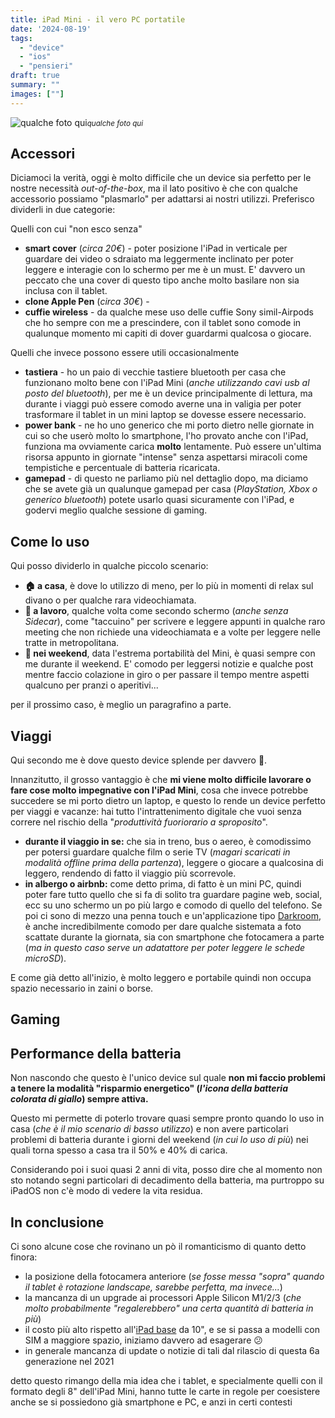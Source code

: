 ```yaml
---
title: iPad Mini - il vero PC portatile
date: '2024-08-19'
tags:
  - "device"
  - "ios"
  - "pensieri"
draft: true
summary: ""
images: [""]
---
```


![qualche foto qui]()<small>_qualche foto qui_</small>

## Accessori
Diciamoci la verità, oggi è molto difficile che un device sia perfetto per le nostre necessità _out-of-the-box_, ma il lato positivo è che con qualche accessorio possiamo "plasmarlo" per adattarsi ai nostri utilizzi. Preferisco dividerli in due categorie:

Quelli con cui "non esco senza"
- **smart cover** (_circa 20€_) - poter posizione l'iPad in verticale per guardare dei video o sdraiato ma leggermente inclinato per poter leggere e interagie con lo schermo per me è un must. E' davvero un peccato che una cover di questo tipo anche molto basilare non sia inclusa con il tablet.
- **clone Apple Pen** (_circa 30€_) -
- **cuffie wireless** - da qualche mese uso delle cuffie Sony simil-Airpods che ho sempre con me a prescindere, con il tablet sono comode in qualunque momento mi capiti di dover guardarmi qualcosa o giocare.

Quelli che invece possono essere utili occasionalmente

- **tastiera** - ho un paio di vecchie tastiere bluetooth per casa che funzionano molto bene con l'iPad Mini (_anche utilizzando cavi usb al posto del bluetooth_), per me è un device principalmente di lettura, ma durante i viaggi può essere comodo averne una in valigia per poter trasformare il tablet in un mini laptop se dovesse essere necessario.
- **power bank** - ne ho uno generico che mi porto dietro nelle giornate in cui so che userò molto lo smartphone, l'ho provato anche con l'iPad, funziona ma ovviamente carica **molto** lentamente. Può essere un'ultima risorsa appunto in giornate "intense" senza aspettarsi miracoli come tempistiche e percentuale di batteria ricaricata.
- **gamepad** - di questo ne parliamo più nel dettaglio dopo, ma diciamo che se avete già un qualunque gamepad per casa (_PlayStation, Xbox o generico bluetooth_) potete usarlo quasi sicuramente con l'iPad, e godervi meglio qualche sessione di gaming.

## Come lo uso
Qui posso dividerlo in qualche piccolo scenario:

- **🏠 a casa**, è dove lo utilizzo di meno, per lo più in momenti di relax sul divano o per qualche rara videochiamata.
- **💼 a lavoro**, qualche volta come secondo schermo (_anche senza Sidecar_), come "taccuino" per scrivere e leggere appunti in qualche raro meeting che non richiede una videochiamata e a volte per leggere nelle tratte in metropolitana.
- **🔅 nei weekend**, data l'estrema portabilità del Mini, è quasi sempre con me durante il weekend. E' comodo per leggersi notizie e qualche post mentre faccio colazione in giro o per passare il tempo mentre aspetti qualcuno per pranzi o aperitivi...

per il prossimo caso, è meglio un paragrafino a parte.

## Viaggi
Qui secondo me è dove questo device splende per davvero 🌟.

Innanzitutto, il grosso vantaggio è che **mi viene molto difficile lavorare o fare cose molto impegnative con l'iPad Mini**, cosa che invece potrebbe succedere se mi porto dietro un laptop, e questo lo rende un device perfetto per viaggi e vacanze: hai tutto l'intrattenimento digitale che vuoi senza correre nel rischio della "_produttività fuoriorario a sproposito_".

- **durante il viaggio in se:** che sia in treno, bus o aereo, è comodissimo per potersi guardare qualche film o serie TV (_magari scaricati in modalità offline prima della partenza_), leggere o giocare a qualcosina di leggero, rendendo di fatto il viaggio più scorrevole.
- **in albergo o airbnb:** come detto prima, di fatto è un mini PC, quindi poter fare tutto quello che si fa di solito tra guardare pagine web, social, ecc su uno schermo un po più largo e comodo di quello del telefono. Se poi ci sono di mezzo una penna touch e un'applicazione tipo [Darkroom](https://apps.apple.com/us/app/darkroom-photo-video-editor/id953286746), è anche incredibilmente comodo per dare qualche sistemata a foto scattate durante la giornata, sia con smartphone che fotocamera a parte (_ma in questo caso serve un adatattore per poter leggere le schede microSD_).

E come già detto all'inizio, è molto leggero e portabile quindi non occupa spazio necessario in zaini o borse.

## Gaming

## Performance della batteria
Non nascondo che questo è l'unico device sul quale **non mi faccio problemi a tenere la modalità "risparmio energetico" (_l'icona della batteria colorata di giallo_) sempre attiva.**

Questo mi permette di poterlo trovare quasi sempre pronto quando lo uso in casa (_che è il mio scenario di basso utilizzo_) e non avere particolari problemi di batteria durante i giorni del weekend (_in cui lo uso di più_) nei quali torna spesso a casa tra il 50% e 40% di carica.

Considerando poi i suoi quasi 2 anni di vita, posso dire che al momento non sto notando segni particolari di decadimento della batteria, ma purtroppo su iPadOS non c'è modo di vedere la vita residua.

## In conclusione
Ci sono alcune cose che rovinano un pò il romanticismo di quanto detto finora:

- la posizione della fotocamera anteriore (_se fosse messa "sopra" quando il tablet è rotazione landscape, sarebbe perfetta, ma invece..._)
- la mancanza di un upgrade ai processori Apple Silicon M1/2/3 (_che molto probabilmente "regalerebbero" una certa quantità di batteria in più_)
- il costo più alto rispetto all'[iPad base](https://www.apple.com/it/ipad/compare/?modelList=ipad-mini-6th-gen,ipad-10th-gen,ipad-air-11-m2) da 10", e se si passa a modelli con SIM a maggiore spazio, iniziamo davvero ad esagerare 😕
- in generale mancanza di update o notizie di tali dal rilascio di questa 6a generazione nel 2021

detto questo rimango della mia idea che i tablet, e specialmente quelli con il formato degli 8" dell'iPad Mini, hanno tutte le carte in regole per coesistere anche se si possiedono già smartphone e PC, e anzi in certi contesti 
